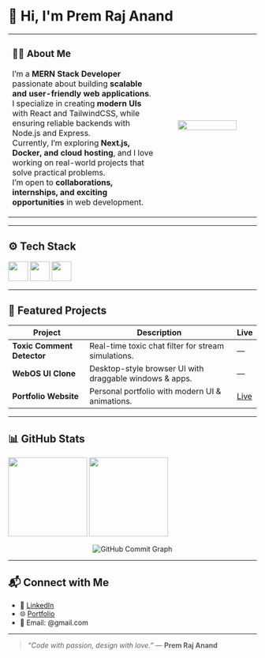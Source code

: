 <!--
  Prem Raj Anand — GitHub Profile README
  Professional • Clean • Minimal • With GIF
-->

# 👋 Hi, I'm Prem Raj Anand

<table>
<tr>
<td width="60%" valign="top">

### 🧑‍💻 About Me  

I’m a **MERN Stack Developer** passionate about building **scalable and user-friendly web applications**.  
I specialize in creating **modern UIs** with React and TailwindCSS, while ensuring reliable backends with Node.js and Express.  
Currently, I’m exploring **Next.js, Docker, and cloud hosting**, and I love working on real-world projects that solve practical problems.  
I’m open to **collaborations, internships, and exciting opportunities** in web development.  

</td>
<td width="40%" align="center">

<img src="https://i.pinimg.com/originals/90/70/32/9070324cdfc07c68d60eed0c39e77573.gif" width="80%" style="border-radius:10px;" />

</td>
</tr>
</table>

---

## ⚙️ Tech Stack  

<p align="left">
  <!-- Frontend -->
  <img src="https://skillicons.dev/icons?i=react,next,js,html,css,tailwind,framer" height="40"/>
  <!-- Backend -->
  <img src="https://skillicons.dev/icons?i=nodejs,express,mongodb" height="40"/>
  <!-- Tools -->
  <img src="https://skillicons.dev/icons?i=git,github,vscode,docker,vercel" height="40"/>
</p>

---

## 🚀 Featured Projects  

| Project | Description | Live |
| --- | --- | --- |
| **Toxic Comment Detector** | Real-time toxic chat filter for stream simulations. | — |
| **WebOS UI Clone** | Desktop-style browser UI with draggable windows & apps. | — |
| **Portfolio Website** | Personal portfolio with modern UI & animations. | [Live](https://premportfolio-gold.vercel.app/) |

---

## 📊 GitHub Stats  

<p align="left">
  <img src="https://github-readme-stats.vercel.app/api/top-langs/?username=Premraj-87&layout=compact&theme=tokyonight&hide_border=true" height="160"/>
  <img src="https://streak-stats.demolab.com?user=Premraj-87&theme=tokyonight&hide_border=true" height="160"/>
</p>

<!-- Commit graph -->
<p align="center">
  <img src="https://github-readme-activity-graph.vercel.app/graph?username=Premraj-87&theme=tokyo-night&area=true&hide_border=true&custom_title=🔥%20My%20Commit%20History" alt="GitHub Commit Graph"/>
</p>

---

## 📬 Connect with Me  

- 💼 [LinkedIn](https://www.linkedin.com/in/premrajanand87/)  
- 🌐 [Portfolio](<your-portfolio-url>)  
- 📧 Email: <your-email>@gmail.com  

---

> *“Code with passion, design with love.”* — **Prem Raj Anand**